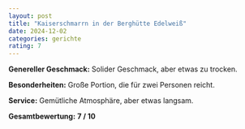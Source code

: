 ```yaml
---
layout: post
title: "Kaiserschmarrn in der Berghütte Edelweiß"
date: 2024-12-02
categories: gerichte
rating: 7
---
```


**Genereller Geschmack:** Solider Geschmack, aber etwas zu trocken.

**Besonderheiten:** Große Portion, die für zwei Personen reicht.

**Service:** Gemütliche Atmosphäre, aber etwas langsam.

**Gesamtbewertung:** **7 / 10**
